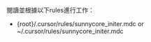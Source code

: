 閱讀並根據以下rules進行工作：
- {root}/.cursor/rules/sunnycore_initer.mdc or ~/.cursor/rules/sunnycore_initer.mdc


